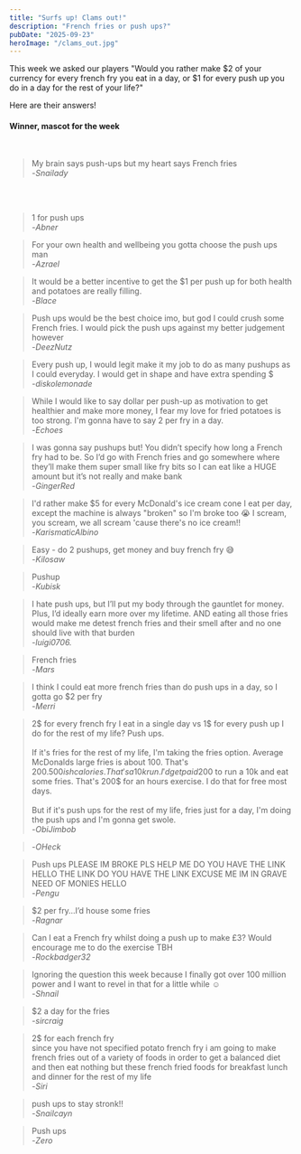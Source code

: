 ```yaml
---
title: "Surfs up! Clams out!"
description: "French fries or push ups?"
pubDate: "2025-09-23"
heroImage: "/clams_out.jpg"
---
```


This week we asked our players "Would you rather make $2 of your currency for every french fry you eat in a day, or $1 for every push up you do in a day for the rest of your life?" 

Here are their answers!

<h4>Winner, mascot for the week</h4><br>

>My brain says push-ups but my heart says French fries<br>
>-<cite>Snailady</cite>

<br>
<br>


>1 for push ups<br>
>-<cite>Abner</cite>


>For your own health and wellbeing you gotta choose the push ups man<br>
>-<cite>Azrael</cite>


>It would be a better incentive to get the $1 per push up for both health and potatoes are really filling.<br>
>-<cite>Blace</cite>


>Push ups would be the best choice imo, but god I could crush some French fries. I would pick the push ups against my better judgement however<br>
>-<cite>DeezNutz</cite>


>Every push up, I would legit make it my job to do as many pushups as I could everyday. I would get in shape and have extra spending $<br>
>-<cite>diskolemonade</cite>


>While I would like to say dollar per push-up as motivation to get healthier and make more money, I fear my love for fried potatoes is too strong. I'm gonna have to say 2 per fry in a day.<br>
>-<cite>Echoes</cite>


>I was gonna say pushups but! You didn’t specify how long a French fry had to be. So I’d go with French fries and go somewhere where they’ll make them super small like fry bits so I can eat like a HUGE amount but it’s not really and make bank<br>
>-<cite>GingerRed</cite>


>I'd rather make $5 for every McDonald's ice cream cone I eat per day, except the machine is always "broken" so I'm broke too 😭 I scream, you scream, we all scream 'cause there's no ice cream!!<br>
>-<cite>KarismaticAlbino</cite>


>Easy - do 2 pushups, get money and buy french fry 😅<br>
>-<cite>Kilosaw</cite>


>Pushup<br>
>-<cite>Kubisk</cite>


>I hate push ups, but I’ll put my body through the gauntlet for money. Plus, I’d ideally earn more over my lifetime. AND eating all those fries would make me detest french fries and their smell after and no one should live with that burden<br>
>-<cite>luigi0706.</cite>


>French fries<br>
>-<cite>Mars</cite>


>I think I could eat more french fries than do push ups in a day, so I gotta go $2 per fry<br>
>-<cite>Merri</cite>


>2$ for every french fry I eat in a single day vs 1$ for every push up I do for the rest of my life? Push ups.<br>
><br>
>If it's fries for the rest of my life, I'm taking the fries option. Average McDonalds large fries is about 100. That's $200. 500ish calories. That's a 10k run. I'd get paid 200$ to run a 10k and eat some fries. That's 200$ for an hours exercise. I do that for free most days.<br>
><br>
>But if it's push ups for the rest of my life, fries just for a day, I'm doing the push ups and I'm gonna get swole.<br>
>-<cite>ObiJimbob</cite>


><Push  ups. Not a fan of the french fry. Potayto potahtobr>
>-<cite>OHeck</cite>


>Push ups PLEASE IM BROKE PLS HELP ME DO YOU HAVE THE LINK HELLO THE LINK DO YOU HAVE THE LINK EXCUSE ME IM IN GRAVE NEED OF MONIES HELLO<br>
>-<cite>Pengu</cite>


>$2 per fry…I’d house some fries<br>
>-<cite>Ragnar</cite>


>Can I eat a French fry whilst doing a push up to make £3? Would encourage me to do the exercise TBH<br>
>-<cite>Rockbadger32</cite>


>Ignoring the question this week because I finally got over 100 million power and I want to revel in that for a little while ☺️<br>
>-<cite>Shnail</cite>


>$2 a day for the fries<br>
>-<cite>sircraig</cite>


>2$ for each french fry<br>
>since you have not specified potato french fry i am going to make french fries out of a variety of foods in order  to get a balanced diet and then eat nothing but these french fried foods for breakfast lunch and dinner for the rest of my life<br>
>-<cite>Siri</cite>


>push ups to stay stronk!!<br>
>-<cite>Snailcayn</cite>


>Push ups<br>
>-<cite>Zero</cite>

<br>
<br>
